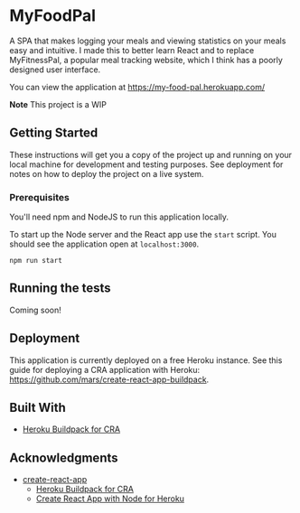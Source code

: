 # MyFoodPal

A SPA that makes logging your meals and viewing statistics on your meals easy and intuitive. I made this to better learn React and to replace MyFitnessPal, a popular meal tracking website, which I think has a poorly designed user interface.

You can view the application at https://my-food-pal.herokuapp.com/

**Note** This project is a WIP

## Getting Started

These instructions will get you a copy of the project up and running on your local machine for development and testing purposes. See deployment for notes on how to deploy the project on a live system.

### Prerequisites
You'll need npm and NodeJS to run this application locally.

To start up the Node server and the React app use the `start` script. You should see the application open at `localhost:3000`.

```
npm run start
```

## Running the tests

Coming soon!

## Deployment

This application is currently deployed on a free Heroku instance. See this guide for deploying a CRA application with Heroku: https://github.com/mars/create-react-app-buildpack.

## Built With

* [Heroku Buildpack for CRA](https://github.com/mars/create-react-app-buildpack)

## Acknowledgments

* [create-react-app](https://github.com/facebookincubator/create-react-app)
    * [Heroku Buildpack for CRA](https://github.com/mars/create-react-app-buildpack)
    * [Create React App with Node for Heroku](https://github.com/mars/heroku-cra-node)

